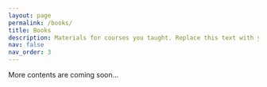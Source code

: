 ```yaml
---
layout: page
permalink: /books/
title: Books
description: Materials for courses you taught. Replace this text with your description.
nav: false
nav_order: 3
---
```


More contents are coming soon...